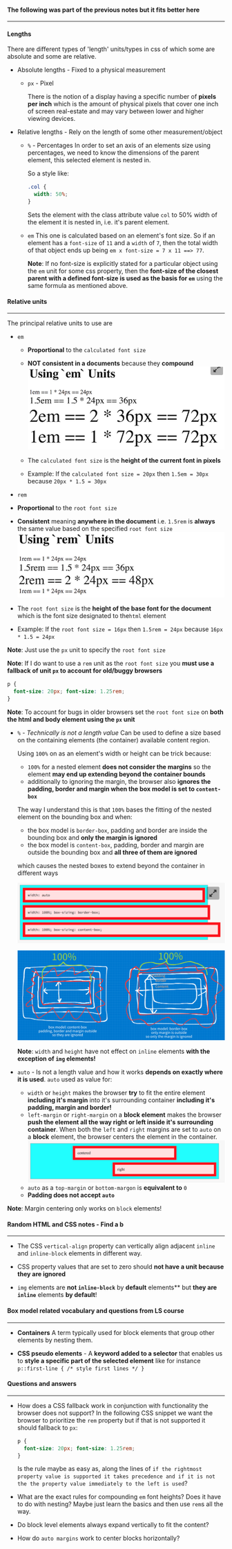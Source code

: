 #### The following was part of the previous notes but it fits better here

---

#### Lengths

There are different types of 'length' units/types in css of which some are absolute and some are relative.

- Absolute lengths - Fixed to a physical measurement

  - `px`  -  Pixel

    There is the notion of a display having a specific number of **pixels per inch** which is the amount of physical pixels that cover one inch of screen real-estate and may vary between lower and higher viewing devices.

- Relative lengths - Rely on the length of some other measurement/object

  - `%`  -  Percentages
    In order to set an axis of an elements size using percentages, we need to know the dimensions of the parent element, this selected element is nested in.

    So a style like:

    ```css
    .col {
      width: 50%;
    }
    ```

    Sets the element with the class attribute value `col` to 50% width of the element it is nested in, i.e. it's parent element.

  - `em`
    This one is calculated based on an element's font size.
    So if an element has a `font-size` of `11` and a `width` of `7`, then the total width of that object ends up being `em x font-size = 7 x 11 ==> 77`.

    **Note**: If no font-size is explicitly stated for a particular object using the `em` unit for some css property, then the **font-size of the closest parent with a defined font-size is used as the basis for `em`** using the same formula as mentioned above.



#### Relative units

---

The principal relative units to use are

- `em`

  - **Proportional** to the `calculated font size`

  - **NOT consistent in a documents** because they **compound**
    ![](res/em_compounds.png)

    

  - The `calculated font size`  is the **height of the current font in pixels**

  - Example: If the `calculated font size = 20px` then `1.5em = 30px` because `20px * 1.5 = 30px`

-  `rem`

  - **Proportional** to the `root font size`
  - **Consistent** meaning **anywhere in the document** i.e. `1.5rem` is **always** the same value based on the specified `root font size`
    ![](res/rem_is_consistend.png)
  - The `root font size` is the **height of the base font for the document** which is the font size designated to the`html` element
  - Example: If the `root font size = 16px` then `1.5rem = 24px` because `16px * 1.5 = 24px`
  
  **Note**: Just use the `px` unit to specify the `root font size`
  
  **Note**: If I do want to use a  `rem` unit as the `root font size` you **must use a fallback of unit `px` to account for old/buggy browsers**
  
  ```css
  p {
    font-size: 20px; font-size: 1.25rem;
  }
  ```
  
  
  
  **Note**: To account for bugs in older browsers set the `root font size` on **both the html and body element using the `px` unit**
  
- `%`  -  *Technically is not a length value*
  Can be used to define a size based on the containing elements (the container) available content region.

  Using `100%` on as an element's width or height can be trick because:

  - `100%` for a nested element **does not consider the margins** so the element **may end up extending beyond the container bounds**
  - additionally to ignoring the margin, the browser also **ignores the padding, border and margin when the box model is set to `content-box`**

  

  The way I understand this is that `100%` bases the fitting of the nested element on the bounding box and when:

  - the box model is `border-box`, padding and border are inside the bounding box and **only the margin is ignored**
  - the box model is `content-box`, padding, border and margin are outside the bounding box and **all three of them are ignored**

  which causes the nested boxes to extend beyond the container in different ways

  

  ![](res/percent_and_auto_quirks.png)

  

  ![](res/hundred_percent_box_model_quirks.png)

  

  **Note**: `width` and `height` have not effect on `inline` elements **with the exception of `img` elements!**

- `auto`  -  Is not a length value and how it works **depends on exactly where it is used**.
  `auto` used as value for:

  - `width` or `height` makes the browser **try** to fit the entire element **including it's margin** into it's surrounding container
    **including it's padding, margin and border!**
  - `left-margin` or `right-margin` on a **block element** makes the browser **push the element all the way right or left inside it's surrounding container**. 
    When both the `left` and `right` margins are set to `auto`  on a **block** element, the browser centers the element in the container.
    ![](res/auto_centering_and_pushing_to_side.png)
  - `auto` as a `top-margin` or `bottom-margon` is **equivalent to** `0`
  - **Padding does not accept `auto`**



**Note**:  Margin centering only works on `block` elements!



#### Random HTML and CSS notes - Find a b

---

- The CSS `vertical-align` property can vertically align adjacent `inline` and `inline-block` elements in different way.

- CSS property values that are set to zero should **not have a unit because they are ignored**

- `img` elements are **not `inline-block`** by **default** elements** but **they are `inline`** elements **by default**!

  

#### Box model related vocabulary and questions from LS course

---


- **Containers**
  A term typically used for block elements that group other elements by nesting them.

- **CSS pseudo elements**  -  A **keyword added to a selector** that enables us to **style a specific part of the selected element** like for instance `p::first-line { /* style first lines */ }`



#### Questions and answers

---

- How does a CSS fallback work in conjunction with functionality the browser does not support?
  In the following CSS snippet we want the browser to prioritize the `rem` property but if that is not supported it should fallback to `px`:

  ```css
  p {
    font-size: 20px; font-size: 1.25rem;
  }
  ```

  Is the rule maybe as easy as, along the lines of `if the rightmost property value is supported it takes precedence and if it is not  the the property value immediately to the left is used`?

- What are the exact rules for compounding `em` font heights? Does it have to do with nesting? Maybe just learn the basics and then use `rem`s all the way.

- Do block level elements always expand vertically to fit the content?

- How do `auto margins` work to center blocks horizontally?